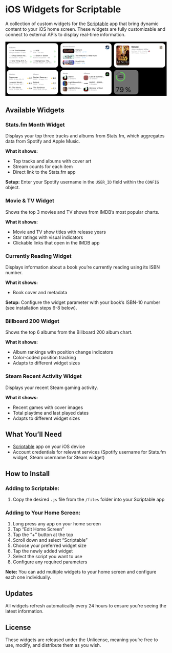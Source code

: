 # iOS Widgets for Scriptable

A collection of custom widgets for the [Scriptable](https://scriptable.app/) app that bring dynamic content to your iOS home screen. These widgets are fully customizable and connect to external APIs to display real-time information.

![Screenshot of widgets on MacOS](images/desktop.png)

## Available Widgets

### Stats.fm Month Widget

Displays your top three tracks and albums from Stats.fm, which aggregates data from Spotify and Apple Music.

**What it shows:**

- Top tracks and albums with cover art
- Stream counts for each item
- Direct link to the Stats.fm app

**Setup:** Enter your Spotify username in the `USER_ID` field within the `CONFIG` object.

### Movie & TV Widget

Shows the top 3 movies and TV shows from IMDB’s most popular charts.

**What it shows:**

- Movie and TV show titles with release years
- Star ratings with visual indicators
- Clickable links that open in the IMDB app

### Currently Reading Widget

Displays information about a book you’re currently reading using its ISBN number.

**What it shows:**

- Book cover and metadata

**Setup:** Configure the widget parameter with your book’s ISBN-10 number (see installation steps 6-8 below).

### Billboard 200 Widget

Shows the top 6 albums from the Billboard 200 album chart.

**What it shows:**

- Album rankings with position change indicators
- Color-coded position tracking
- Adapts to different widget sizes

### Steam Recent Activity Widget

Displays your recent Steam gaming activity.

**What it shows:**

- Recent games with cover images
- Total playtime and last played dates
- Adapts to different widget sizes

## What You’ll Need

- [Scriptable](https://scriptable.app/) app on your iOS device
- Account credentials for relevant services (Spotify username for Stats.fm widget, Steam username for Steam widget)

## How to Install

### Adding to Scriptable:

1. Copy the desired `.js` file from the `/files` folder into your Scriptable app

### Adding to Your Home Screen:

1. Long press any app on your home screen
1. Tap “Edit Home Screen”
1. Tap the “+” button at the top
1. Scroll down and select “Scriptable”
1. Choose your preferred widget size
1. Tap the newly added widget
1. Select the script you want to use
1. Configure any required parameters

**Note:** You can add multiple widgets to your home screen and configure each one individually.

## Updates

All widgets refresh automatically every 24 hours to ensure you’re seeing the latest information.

## License

These widgets are released under the Unlicense, meaning you’re free to use, modify, and distribute them as you wish.
